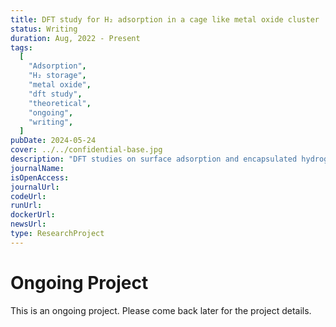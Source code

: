 ```yaml
---
title: DFT study for H₂ adsorption in a cage like metal oxide cluster
status: Writing
duration: Aug, 2022 - Present
tags:
  [
    "Adsorption",
    "H₂ storage",
    "metal oxide",
    "dft study",
    "theoretical",
    "ongoing",
    "writing",
  ]
pubDate: 2024-05-24
cover: ../../confidential-base.jpg
description: "DFT studies on surface adsorption and encapsulated hydrogen storage in a cage like metal oxide cluster."
journalName:
isOpenAccess:
journalUrl:
codeUrl:
runUrl:
dockerUrl:
newsUrl:
type: ResearchProject
---
```


# Ongoing Project

This is an ongoing project. Please come back later for the project details.
